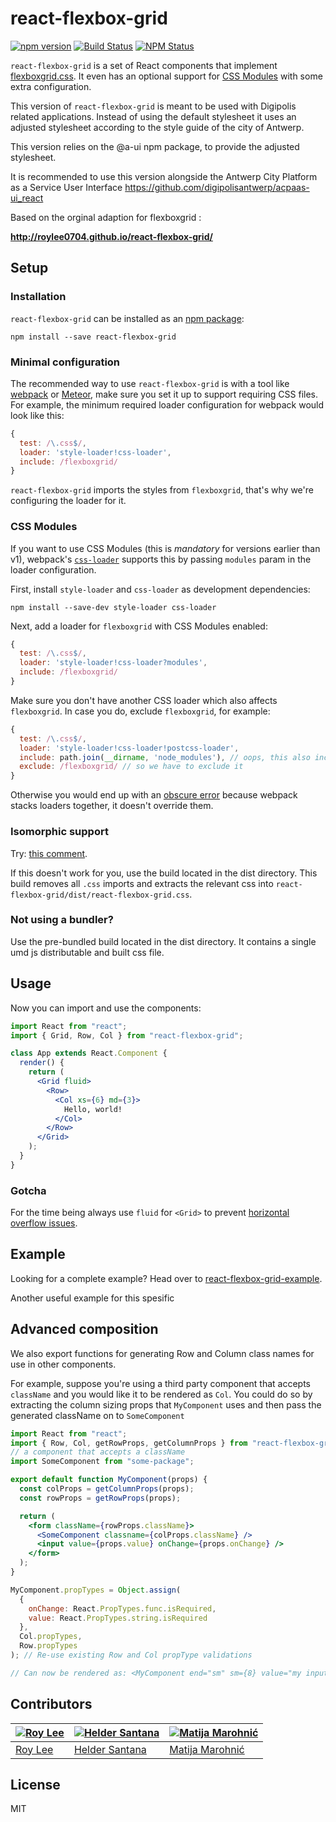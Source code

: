 # react-flexbox-grid

[![npm version](https://badge.fury.io/js/react-flexbox-grid.svg)](https://badge.fury.io/js/react-flexbox-grid)
[![Build Status](https://travis-ci.org/roylee0704/react-flexbox-grid.svg)](https://travis-ci.org/roylee0704/react-flexbox-grid)
[![NPM Status](http://img.shields.io/npm/dm/react-flexbox-grid.svg?style=flat)](https://www.npmjs.org/package/react-flexbox-grid)

`react-flexbox-grid` is a set of React components that implement [flexboxgrid.css](https://goo.gl/imrHBZ). It even has an optional support for [CSS Modules](https://github.com/webpack-contrib/css-loader#css-modules) with some extra configuration.

This version of `react-flexbox-grid` is meant to be used with Digipolis related applications.
Instead of using the default stylesheet it uses an adjusted stylesheet according to the
style guide of the city of Antwerp.

This version relies on the @a-ui npm package, to provide the adjusted stylesheet.

It is recommended to use this version alongside the Antwerp City Platform as a Service User Interface
https://github.com/digipolisantwerp/acpaas-ui_react

Based on the orginal adaption for flexboxgrid :

**http://roylee0704.github.io/react-flexbox-grid/**

## Setup

### Installation

`react-flexbox-grid` can be installed as an [npm package](https://www.npmjs.com/package/react-flexbox-grid):

```
npm install --save react-flexbox-grid
```

### Minimal configuration

The recommended way to use `react-flexbox-grid` is with a tool like [webpack](https://webpack.js.org/) or [Meteor](https://www.meteor.com/), make sure you set it up to support requiring CSS files. For example, the minimum required loader configuration for webpack would look like this:

```js
{
  test: /\.css$/,
  loader: 'style-loader!css-loader',
  include: /flexboxgrid/
}
```

`react-flexbox-grid` imports the styles from `flexboxgrid`, that's why we're configuring the loader for it.

### CSS Modules

If you want to use CSS Modules (this is _mandatory_ for versions earlier than v1), webpack's [`css-loader`](https://github.com/webpack-contrib/css-loader) supports this by passing `modules` param in the loader configuration.

First, install `style-loader` and `css-loader` as development dependencies:

```
npm install --save-dev style-loader css-loader
```

Next, add a loader for `flexboxgrid` with CSS Modules enabled:

```js
{
  test: /\.css$/,
  loader: 'style-loader!css-loader?modules',
  include: /flexboxgrid/
}
```

Make sure you don't have another CSS loader which also affects `flexboxgrid`. In case you do, exclude `flexboxgrid`, for example:

```js
{
  test: /\.css$/,
  loader: 'style-loader!css-loader!postcss-loader',
  include: path.join(__dirname, 'node_modules'), // oops, this also includes flexboxgrid
  exclude: /flexboxgrid/ // so we have to exclude it
}
```

Otherwise you would end up with an [obscure error](https://github.com/roylee0704/react-flexbox-grid/issues/94#issuecomment-282825720) because webpack stacks loaders together, it doesn't override them.

### Isomorphic support

Try: [this comment](https://github.com/roylee0704/react-flexbox-grid/issues/28#issuecomment-198758253).

If this doesn't work for you, use the build located in the dist directory. This build removes all `.css` imports and extracts the relevant css into `react-flexbox-grid/dist/react-flexbox-grid.css`.

### Not using a bundler?

Use the pre-bundled build located in the dist directory. It contains a single umd js distributable and built css file.

## Usage

Now you can import and use the components:

```jsx
import React from "react";
import { Grid, Row, Col } from "react-flexbox-grid";

class App extends React.Component {
  render() {
    return (
      <Grid fluid>
        <Row>
          <Col xs={6} md={3}>
            Hello, world!
          </Col>
        </Row>
      </Grid>
    );
  }
}
```

### Gotcha

For the time being always use `fluid` for `<Grid>` to prevent [horizontal overflow issues](https://github.com/kristoferjoseph/flexboxgrid/issues/144).

## Example

Looking for a complete example? Head over to [react-flexbox-grid-example](https://github.com/roylee0704/react-flexbox-grid-example).

Another useful example for this spesific

## Advanced composition

We also export functions for generating Row and Column class names for use in other components.

For example, suppose you're using a third party component that accepts `className` and you would like it to be rendered as `Col`. You could do so by extracting the column sizing props that `MyComponent` uses and then pass the generated className on to `SomeComponent`

```jsx
import React from "react";
import { Row, Col, getRowProps, getColumnProps } from "react-flexbox-grid";
// a component that accepts a className
import SomeComponent from "some-package";

export default function MyComponent(props) {
  const colProps = getColumnProps(props);
  const rowProps = getRowProps(props);

  return (
    <form className={rowProps.className}>
      <SomeComponent classname={colProps.className} />
      <input value={props.value} onChange={props.onChange} />
    </form>
  );
}

MyComponent.propTypes = Object.assign(
  {
    onChange: React.PropTypes.func.isRequired,
    value: React.PropTypes.string.isRequired
  },
  Col.propTypes,
  Row.propTypes
); // Re-use existing Row and Col propType validations

// Can now be rendered as: <MyComponent end="sm" sm={8} value="my input value" onChange={...} />
```

## Contributors

| [![Roy Lee](https://avatars0.githubusercontent.com/u/3850661?v=3&s=144)](https://github.com/roylee0704/) | [![Helder Santana](https://avatars1.githubusercontent.com/u/134727?v=3&s=144)](https://github.com/heldr/) | [![Matija Marohnić](https://avatars2.githubusercontent.com/u/471278?v=3&s=144)](https://github.com/silvenon) |
| -------------------------------------------------------------------------------------------------------- | --------------------------------------------------------------------------------------------------------- | ------------------------------------------------------------------------------------------------------------ |
| [Roy Lee](https://github.com/roylee0704)                                                                 | [Helder Santana](https://github.com/heldr/)                                                               | [Matija Marohnić](https://github.com/silvenon)                                                               |

## License

MIT
